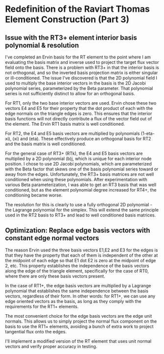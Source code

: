 # Redefinition of the Raviart Thomas Element Construction (Part 3)

## Issue with the RT3+ element interior basis polynomial & resolution
I've completed an Ervin basis for the RT element to the point where I am 
evaluating the basis matrix and inverse used to project the target flux vector
field onto the basis. There is a problem with RT3+ in that the interior 
basis is not orthogonal, and so the inverted basis projection matrix is 
either singular or ill-conditioned. The issue I've discovered is that the 
2D polynomial field I used to multiply the base interior vectors in the basis 
is the 2D Jacobi polynomial series, parameterized by the Beta parameter. 
That polynomial series is not sufficiently distinct to allow for an 
orthogonal basis.

For RT1, only the two base interior vectors are used. Ervin chose these two 
vectors E4 and E5 for their property that the dot product of each with 
the edge normals on the triangle edges is zero. This ensures that the interior 
basis functions will not directly contribute a flux of the vector field out of 
the element. The Ervin RT1 basis matrix is well conditioned.

For RT2, the E4 and E5 basis vectors are multiplied by polynomials (1-eta-xi),
(xi) and (eta). These effectively produce an orthogonal basis for RT2 and 
the basis matrix is well conditioned.

For the general case of RT3+ (RTk), the E4 and E5 basis vectors are 
multiplied by a 2D polynomial (b)j, which is unique for each interior node 
position. I chose to use 2D Jacobi polynomials, which are parameterized with 
the Beta factor that skews one of the basis polynomial series toward or away 
from the edges. Unfortunately, the RT3+ basis matrices are not well 
conditioned when using these polynomials. After experimentation with various 
Beta parameterization, I was able to get an RT3 basis that was well 
conditioned, but as the element polynomial degree increased for RT4+, the 
conditioning became worse.

The resolution for this is clearly to use a fully orthogonal 2D polynomial - 
the Lagrange polynomial for the simplex. This will extend the same principle 
used in the RT2 basis to RT3+ and lead to well conditioned basis matrices.

## Optimization: Replace edge basis vectors with constant edge normal vectors

The reason Ervin used the three basis vectors E1,E2 and E3 for the edges is 
that they have the property that each of them is independent of the other 
at the midpoint of each edge so that E1 dot E2 is zero at the midpoint of 
edge 2, etc. This property establishes the independence of the basis vectors 
along the edge of the triangle element, specifically for the case of RT0, 
where there are only these basis vectors present.

In the case of RT1+, the edge basis vectors are multiplied by a 
Lagrange polynomial that establishes the same independence between the basis 
vectors, regardless of their form. In other words: for RT1+, we can use any 
edge oriented vectors as the basis, as long as they comply with the requirements
for the RT1+ elements.

The most convenient choice for the edge basis vectors are the edge unit normals.
This allows us to simply project the normal flux component on the basis to 
use the RT1+ elements, avoiding a bunch of extra work to project tangential 
flux onto the edges.

I'll implement a modified version of the RT element that uses unit normal 
vectors and verify proper accuracy in testing.
